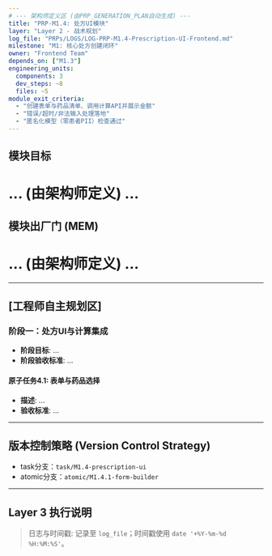 ```yaml
---
# --- 架构师定义区 (由PRP_GENERATION_PLAN自动生成) ---
title: "PRP-M1.4: 处方UI模块"
layer: "Layer 2 - 战术规划"
log_file: "PRPs/LOGS/LOG-PRP-M1.4-Prescription-UI-Frontend.md"
milestone: "M1: 核心处方创建闭环"
owner: "Frontend Team"
depends_on: ["M1.3"]
engineering_units:
  components: 3
  dev_steps: ~8
  files: ~5
module_exit_criteria:
  - "创建表单与药品清单、调用计算API并展示金额"
  - "错误/超时/非法输入处理落地"
  - "匿名化模型（零患者PII）检查通过"
---
```


## 模块目标
# ... (由架构师定义) ...

## 模块出厂门 (MEM)
# ... (由架构师定义) ...

---
## **[工程师自主规划区]**

### 阶段一：处方UI与计算集成
- **阶段目标**: ...
- **阶段验收标准**: ...

#### 原子任务4.1: 表单与药品选择
- **描述**: ...
- **验收标准**: ...

---
## 版本控制策略 (Version Control Strategy)
- task分支：`task/M1.4-prescription-ui`
- atomic分支：`atomic/M1.4.1-form-builder`

---
## Layer 3 执行说明
> 日志与时间戳: 记录至 `log_file`；时间戳使用 `date '+%Y-%m-%d %H:%M:%S'`。

